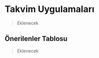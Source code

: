 <!-- NOTLAR
 - Bu kategoride lokal ve bulut tabanlı takvim uygulamaları ayrı ayrı eklenebilir- tek bir tabloda belirtilebilir ancak lokal ve bulut tabanlı takvim uygulamalarının farkı anlatılmalıdır.
 - Tablo eklemeyi unutmayın
 - Uygun görseller eklemeyi unutmayın.
 - İçerik kuralları ve ekleme yapmak sayfalarını ziyaret edebilirsiniz -->

# Takvim Uygulamaları

> Eklenecek

## Önerilenler Tablosu

> Eklenecek
